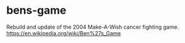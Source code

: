 # bens-game
Rebuild and update of the 2004 Make-A-Wish cancer fighting game. https://en.wikipedia.org/wiki/Ben%27s_Game
